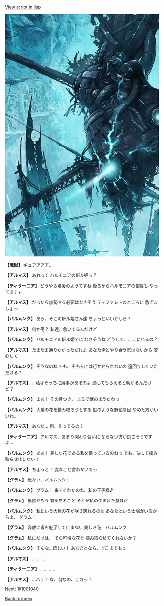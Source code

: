 [View script in lisp](../scripts/101001033.txt)

![underground_world_3.png](../images/backgrounds/underground_world_3.png)

**【魔獣】**
ギュアアアア…

**【アルマス】**
あれって
ハルモニアの斬ル姫っ？

**【ティターニア】**
どうやら増援のようですね
後ろからハルモニアの部隊も
やってきます

**【アルマス】**
だったら加勢する必要はなさそう
ティファレトのところに
急ぎましょっ

**【バルムンク】**
あら、そこの斬ル姫さん達
ちょっといいかしら？

**【アルマス】**
何か用？
私達、急いでるんだけど

**【バルムンク】**
ハルモニアの斬ル姫では
なさそうね
どうして、ここにいるの？

**【アルマス】**
たまたま通りがかっただけよ
あなた達とやり合う気はないから
安心して

**【バルムンク】**
そうなのね
でも、そちらには行かせられないの
遠回りしていただける？

**【アルマス】**
…私はそっちに用事があるのよ
通してもらえると助かるんだけど？

**【バルムンク】**
まあ！
その目つき、
まるで獣のようだわっ

**【バルムンク】**
大輪の花を摘み取ろうとする
獣のような野蛮な目
やめた方がいいわ…

**【アルマス】**
あなた…
何、言ってるの？

**【ティターニア】**
アルマス、あまり関わり合いに
ならない方が良さそうですよ…

**【バルムンク】**
ああ！
美しい花である私を狙っているのねっ
でも、決して摘み取らせはしない！

**【アルマス】**
ちょっと！
変なこと言わないでっ

**【グラム】**
危ない、バルムンク！

**【バルムンク】**
グラム！
来てくれたのね、私の王子様♪

**【グラム】**
当然だろう
君を守ること
それが私の生まれた意味だ

**【バルムンク】**
私という大輪の花が咲き誇れるのは
あなたという太陽がいるからよ、
グラム！

**【グラム】**
奔放に皆を魅了して止まない
美しき花、バルムンク

**【グラム】**
私にだけは、
その可憐な花を
摘み取らせてくれないか？

**【バルムンク】**
そんな…嬉しい！
あなたとなら、どこまでもっ

**【アルマス】**
…………

**【ティターニア】**
…………

**【アルマス】**
…ハッ！
な、何なの、これっ？

Next: [101001040](101001040.md)

[Back to index](index.md)
